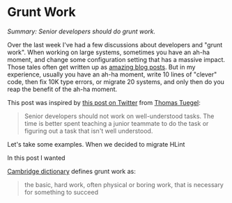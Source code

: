 # Grunt Work

_Summary: Senior developers should do grunt work._

Over the last week I've had a few discussions about developers and "grunt work". When working on large systems, sometimes you have an ah-ha moment, and change some configuration setting that has a massive impact. Those tales often get written up as [amazing blog posts](https://blog.pitest.org/how-i-once-saved-half-a-million-dollars-with-a-single-character-code-change/). But in my experience, usually you have an ah-ha moment, write 10 lines of "clever" code, then fix 10K type errors, or migrate 20 systems, and only then do you reap the benefit of the ah-ha moment.

This post was inspired by [this post on Twitter](https://twitter.com/ndm_haskell/status/1268898017542897664) from [Thomas Tuegel](https://twitter.com/ttuegel):

> Senior developers should not work on well-understood tasks. The time is better spent teaching a junior teammate to do the task or figuring out a task that isn't well understood.

Let's take some examples. When we decided to migrate HLint


In this post I wanted




 [Cambridge dictionary](https://dictionary.cambridge.org/dictionary/english/grunt-work) defines grunt work as:

> the basic, hard work, often physical or boring work, that is necessary for something to succeed
